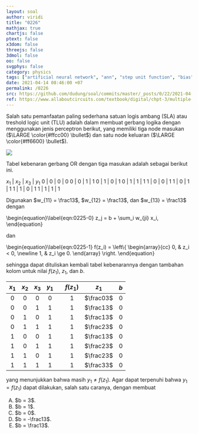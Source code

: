 ```yaml
---
layout: soal
author: viridi
title: "0226"
mathjax: true
chartjs: false
ptext: false
x3dom: false
threejs: false
3dmol: false
oo: false
svgphys: false
category: physics
tags: ["artificial neural network", "ann", "step unit function", "bias", "or gate", "three input nodes", "fi3201", "2020-2"]
date: 2021-04-14 08:46:00 +07
permalink: /0226
src: https://github.com/dudung/soal/commits/master/_posts/0/22/2021-04-13-intro-to-ann-6.md
ref: https://www.allaboutcircuits.com/textbook/digital/chpt-3/multiple-input-gates/
---
```

Salah satu pemanfaatan paling sederhana satuan logis ambang (SLA) atau treshold logic unit (TLU) adalah dalam membuat gerbang logika dengan menggunakan jenis perceptron berikut, yang memiliki tiga node masukan ($\LARGE \color{#ffcc00} \bullet$) dan satu node keluaran ($\LARGE \color{#ff6600} \bullet$).

![]({{site.baseurl}}/assets/img/0/22/0225.png)

Tabel kebenaran gerbang OR dengan tiga masukan adalah sebagai berikut ini.

$x_1$ | $x_2$ | $x_3$ | $y_1$
0 | 0 | 0 | 0
0 | 0 | 1 | 1
0 | 1 | 0 | 1
0 | 1 | 1 | 1
1 | 0 | 0 | 1
1 | 0 | 1 | 1
1 | 1 | 0 | 1
1 | 1 | 1 | 1

Digunakan $w_{11} = \frac13$, $w_{12} = \frac13$, dan $w_{13} = \frac13$ dengan 

\begin{equation}\label{eqn:0225-0}
z_j = b + \sum_i w_{ji} x_i,
\end{equation}

dan

\begin{equation}\label{eqn:0225-1}
f(z_i) = \left\\{
\begin{array}{cc}
0, & z_i < 0, \newline
1, & z_i \ge 0.
\end{array}
\right.
\end{equation}

sehingga dapat dituliskan kembali tabel kebenarannya dengan tambahan kolom untuk nilai $f(z_1)$, $z_1$, dan $b$.

$x_1$ | $x_2$ | $x_3$ | $y_1$ || $f(z_1)$ | $z_1$ | $b$
:-: | :-: | :-: | :-: | :-: | :-: | :-: | :-:
0 | 0 | 0 | 0 || 1 | $\frac03$ | 0
0 | 0 | 1 | 1 || 1 | $\frac13$ | 0
0 | 1 | 0 | 1 || 1 | $\frac13$ | 0
0 | 1 | 1 | 1 || 1 | $\frac23$ | 0
1 | 0 | 0 | 1 || 1 | $\frac13$ | 0
1 | 0 | 1 | 1 || 1 | $\frac23$ | 0
1 | 1 | 0 | 1 || 1 | $\frac23$ | 0
1 | 1 | 1 | 1 || 1 | $\frac33$ | 0

yang menunjukkan bahwa masih $y_1 \ne f(z_1)$. Agar dapat terpenuhi bahwa $y_1 = f(z_1)$ dapat dilakukan, salah satu caranya, dengan membuat

<ol type="A">
<li>$b = 3$.
<li>$b = 1$.
<li>$b = 0$.
<li>$b = -\frac13$.
<li>$b = \frac13$.
